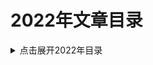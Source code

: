 2022年文章目录
===

<details>
<summary>点击展开2022年目录</summary>

* [01.软件开发中的幂等性](./01_idempotent/README.md)
* [02.一次Java包冲突的问题排查案例](./02_package_conflict_sample/README.md)
* [03.JVM调优经验系列文章: GC线程数](./03_graal-java-jit-compiler/README.md)



</details>
